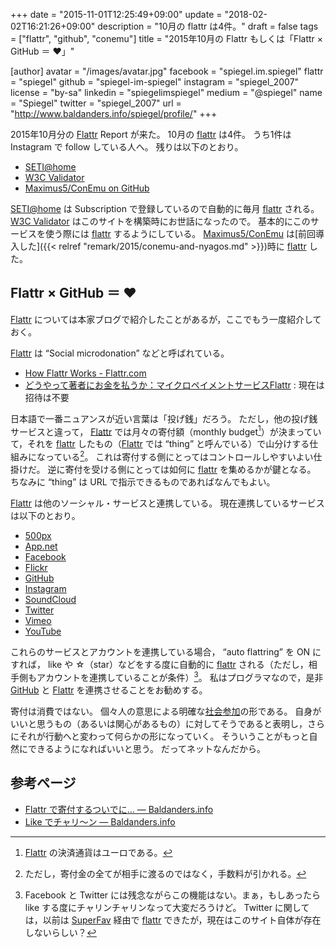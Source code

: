+++
date = "2015-11-01T12:25:49+09:00"
update = "2018-02-02T16:21:26+09:00"
description = "10月の flattr は4件。"
draft = false
tags = ["flattr", "github", "conemu"]
title = "2015年10月の Flattr もしくは「Flattr × GitHub ＝ ♥」"

[author]
  avatar = "/images/avatar.jpg"
  facebook = "spiegel.im.spiegel"
  flattr = "spiegel"
  github = "spiegel-im-spiegel"
  instagram = "spiegel_2007"
  license = "by-sa"
  linkedin = "spiegelimspiegel"
  medium = "@spiegel"
  name = "Spiegel"
  twitter = "spiegel_2007"
  url = "http://www.baldanders.info/spiegel/profile/"
+++

2015年10月分の [Flattr] Report が来た。
10月の [flattr] は4件。
うち1件は Instagram で follow している人へ。
残りは以下のとおり。

- [SETI@home]
- [W3C Validator]
- [Maximus5/ConEmu on GitHub](https://flattr.com/thing/2002773/timestamp/1446121725 "Maximus5/ConEmu on GitHub - Flattr.com")

[SETI@home] は Subscription で登録しているので自動的に毎月 [flattr] される。
[W3C Validator] はこのサイトを構築時にお世話になったので。
基本的にこのサービスを使う際には [flattr] するようにしている。
[Maximus5/ConEmu] は[前回導入した]({{< relref "remark/2015/conemu-and-nyagos.md" >}})時に [flattr] した。

## Flattr × GitHub ＝ ♥

[Flattr] については本家ブログで紹介したことがあるが，ここでもう一度紹介しておく。

[Flattr] は “Social microdonation” などと呼ばれている。

- [How Flattr Works - Flattr.com](https://flattr.com/howflattrworks)
- [どうやって著者にお金を払うか：マイクロペイメントサービスFlattr](http://www.infoq.com/jp/news/2010/06/flattr) : 現在は招待は不要

日本語で一番ニュアンスが近い言葉は「投げ銭」だろう。
ただし，他の投げ銭サービスと違って， [Flattr] では月々の寄付額（monthly budget[^a]）が決まっていて，それを [flattr] したもの（[Flattr] では “thing” と呼んでいる）で山分けする仕組みになっている[^b]。
これは寄付する側にとってはコントロールしやすいよい仕掛けだ。
逆に寄付を受ける側にとっては如何に [flattr] を集めるかが鍵となる。
ちなみに “thing” は URL で指示できるものであればなんでもよい。

[^a]: [Flattr] の決済通貨はユーロである。
[^b]: ただし，寄付金の全てが相手に渡るのではなく，手数料が引かれる。

[Flattr] は他のソーシャル・サービスと連携している。
現在連携しているサービスは以下のとおり。

- [500px](https://500px.com/)
- [App.net](https://app.net/)
- [Facebook](https://www.facebook.com/)
- [Flickr](https://www.flickr.com/)
- [GitHub](https://github.com/)
- [Instagram](https://instagram.com/)
- [SoundCloud](https://soundcloud.com/)
- [Twitter](https://twitter.com/)
- [Vimeo](https://vimeo.com/)
- [YouTube](https://www.youtube.com/)

これらのサービスとアカウントを連携している場合， “auto flattring” を ON にすれば， like や ☆（star）などをする度に自動的に [flattr] される（ただし，相手側もアカウントを連携していることが条件）[^c]。
私はプログラマなので，是非 [GitHub](https://github.com/) と [Flattr] を連携させることをお勧めする。

[^c]: Facebook と Twitter には残念ながらこの機能はない。まぁ，もしあったら like する度にチャリンチャリンなって大変だろうけど。 Twitter に関しては，以前は [SuperFav](http://superfav.de/) 経由で [flattr] できたが，現在はこのサイト自体が存在しないらしい？

寄付は消費ではない。
個々人の意思による明確な[社会参加](http://shinta.tea-nifty.com/nikki/2005/01/donation.html)の形である。
自身がいいと思うもの（あるいは関心があるもの）に対してそうであると表明し，さらにそれが行動へと変わって何らかの形になっていく。
そういうことがもっと自然にできるようになればいいと思う。
だってネットなんだから。

## 参考ページ

- [Flattr で寄付するついでに... — Baldanders.info](http://www.baldanders.info/spiegel/log2/000507.shtml)
- [Like でチャリ～ン — Baldanders.info](http://www.baldanders.info/spiegel/log2/000631.shtml)

[Flattr]: https://flattr.com/ "Flattr - Social microdonations"
[flattr]: https://flattr.com/ "Flattr - Social microdonations"
[SETI@home]: https://flattr.com/thing/114786/timestamp/1443655861 "SETI@home - Flattr.com"
[W3C Validator]: https://flattr.com/thing/65556/timestamp/1446043319 "W3C Validator - Flattr.com"
[Maximus5/ConEmu]: https://flattr.com/thing/2002773/timestamp/1446121725 "Maximus5/ConEmu on GitHub - Flattr.com"
